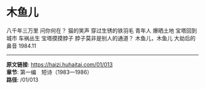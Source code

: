 # 木鱼儿

八千年三万里
问你何在？
猫的笑声
穿过生锈的铁羽毛
青年人
爆晒土地
宝塔回到城市
车祸丛生
宝塔摸摸脖子
脖子莫非是别人的通道？
木鱼儿，木鱼儿
大劫后的鼻音
1984.11

---

**原文链接**: https://haizi.huhaitai.com/01/013  
**章节**: 第一编　短诗（1983—1986）  
**路径**: /01/013
